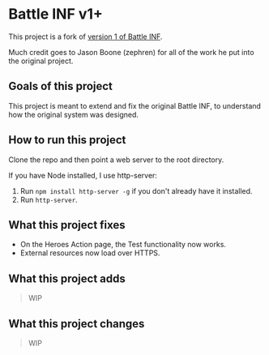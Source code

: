 # Battle INF v1+
This project is a fork of [version 1 of Battle INF](https://github.com/zephren/battle-inf).

Much credit goes to Jason Boone (zephren) for all of the work he put into the original project.

## Goals of this project
This project is meant to extend and fix the original Battle INF, to understand how the original system was designed.

## How to run this project
Clone the repo and then point a web server to the root directory.

If you have Node installed, I use http-server:

1. Run `npm install http-server -g` if you don't already have it installed.
2. Run `http-server`.

## What this project fixes
- On the Heroes Action page, the Test functionality now works.
- External resources now load over HTTPS.

## What this project adds
> WIP

## What this project changes
> WIP
